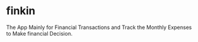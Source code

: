 # finkin
The App Mainly for Financial Transactions and Track the Monthly Expenses to Make financial Decision.

